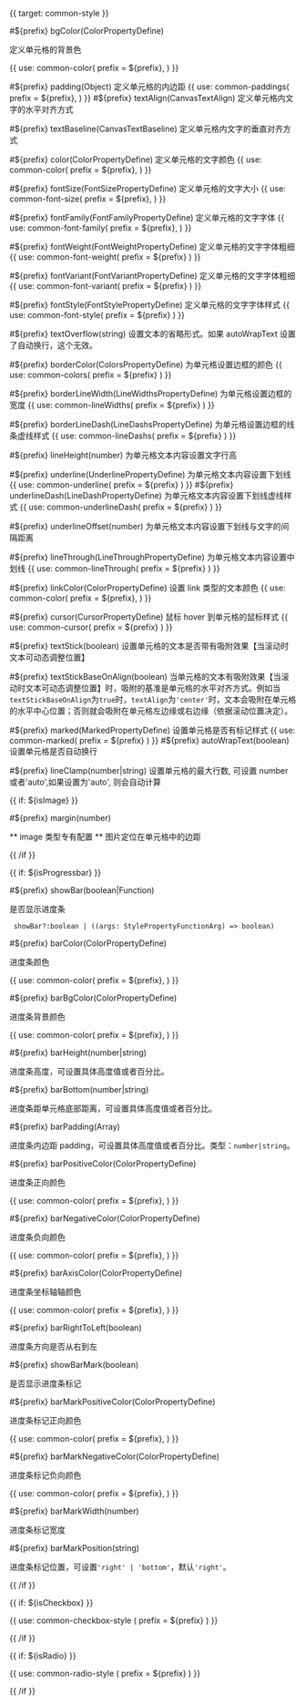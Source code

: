 {{ target: common-style }}

#${prefix} bgColor(ColorPropertyDefine)

定义单元格的背景色

{{ use: common-color(
  prefix = ${prefix},
) }}

#${prefix} padding(Object)
定义单元格的内边距
{{ use: common-paddings(
  prefix = ${prefix},
) }}
#${prefix} textAlign(CanvasTextAlign)
定义单元格内文字的水平对齐方式

#${prefix} textBaseline(CanvasTextBaseline)
定义单元格内文字的垂直对齐方式

#${prefix} color(ColorPropertyDefine)
定义单元格的文字颜色
{{ use: common-color(
  prefix = ${prefix},
) }}

#${prefix} fontSize(FontSizePropertyDefine)
定义单元格的文字大小
{{ use: common-font-size(
  prefix = ${prefix},
) }}

#${prefix} fontFamily(FontFamilyPropertyDefine)
定义单元格的文字字体
{{ use: common-font-family(
  prefix = ${prefix},
) }}

#${prefix} fontWeight(FontWeightPropertyDefine)
定义单元格的文字字体粗细
{{ use: common-font-weight(
  prefix = ${prefix}
  ) }}

#${prefix} fontVariant(FontVariantPropertyDefine)
定义单元格的文字字体粗细
{{ use: common-font-variant(
  prefix = ${prefix}
  ) }}

#${prefix} fontStyle(FontStylePropertyDefine)
定义单元格的文字字体样式
{{ use: common-font-style(
  prefix = ${prefix}
  ) }}

#${prefix} textOverflow(string)
设置文本的省略形式。如果 autoWrapText 设置了自动换行，这个无效。

#${prefix} borderColor(ColorsPropertyDefine)
为单元格设置边框的颜色
{{ use: common-colors(
  prefix = ${prefix}
  ) }}

#${prefix} borderLineWidth(LineWidthsPropertyDefine)
为单元格设置边框的宽度
{{ use: common-lineWidths(
  prefix = ${prefix}
  ) }}

#${prefix} borderLineDash(LineDashsPropertyDefine)
为单元格设置边框的线条虚线样式
{{ use: common-lineDashs(
  prefix = ${prefix}
  ) }}

#${prefix} lineHeight(number)
为单元格文本内容设置文字行高

#${prefix} underline(UnderlinePropertyDefine)
为单元格文本内容设置下划线
{{ use: common-underline(
  prefix = ${prefix}
  ) }}
#${prefix} underlineDash(LineDashPropertyDefine)
为单元格文本内容设置下划线虚线样式
{{ use: common-underlineDash(
  prefix = ${prefix}
  ) }}

#${prefix} underlineOffset(number)
为单元格文本内容设置下划线与文字的间隔距离

#${prefix} lineThrough(LineThroughPropertyDefine)
为单元格文本内容设置中划线
{{ use: common-lineThrough(
  prefix = ${prefix}
  ) }}

#${prefix} linkColor(ColorPropertyDefine)
设置 link 类型的文本颜色
{{ use: common-color(
  prefix = ${prefix},
) }}

#${prefix} cursor(CursorPropertyDefine)
鼠标 hover 到单元格的鼠标样式
{{ use: common-cursor(
  prefix = ${prefix}
  ) }}

#${prefix} textStick(boolean)
设置单元格的文本是否带有吸附效果【当滚动时文本可动态调整位置】

#${prefix} textStickBaseOnAlign(boolean)
当单元格的文本有吸附效果【当滚动时文本可动态调整位置】时，吸附的基准是单元格的水平对齐方式。例如当`textStickBaseOnAlign`为`true`时，`textAlign`为`'center'`时，文本会吸附在单元格的水平中心位置；否则就会吸附在单元格左边缘或右边缘（依据滚动位置决定）。

#${prefix} marked(MarkedPropertyDefine)
设置单元格是否有标记样式
{{ use: common-marked(
  prefix = ${prefix}
  ) }}
#${prefix} autoWrapText(boolean)
设置单元格是否自动换行

#${prefix} lineClamp(number|string)
设置单元格的最大行数, 可设置 number 或者'auto',如果设置为'auto', 则会自动计算

{{ if: ${isImage} }}

#${prefix} margin(number)

** image 类型专有配置 ** 图片定位在单元格中的边距

{{ /if }}

{{ if: ${isProgressbar} }}

#${prefix} showBar(boolean|Function)

是否显示进度条

```
 showBar?:boolean | ((args: StylePropertyFunctionArg) => boolean)
```

#${prefix} barColor(ColorPropertyDefine)

进度条颜色

{{ use: common-color(
  prefix = ${prefix},
) }}

#${prefix} barBgColor(ColorPropertyDefine)

进度条背景颜色

{{ use: common-color(
  prefix = ${prefix},
) }}

#${prefix} barHeight(number|string)

进度条高度，可设置具体高度值或者百分比。

#${prefix} barBottom(number|string)

进度条距单元格底部距离，可设置具体高度值或者百分比。

#${prefix} barPadding(Array)

进度条内边距 padding，可设置具体高度值或者百分比。类型：`number|string`。

#${prefix} barPositiveColor(ColorPropertyDefine)

进度条正向颜色

{{ use: common-color(
  prefix = ${prefix},
) }}

#${prefix} barNegativeColor(ColorPropertyDefine)

进度条负向颜色

{{ use: common-color(
  prefix = ${prefix},
) }}

#${prefix} barAxisColor(ColorPropertyDefine)

进度条坐标轴轴颜色

{{ use: common-color(
  prefix = ${prefix},
) }}

#${prefix} barRightToLeft(boolean)

进度条方向是否从右到左

#${prefix} showBarMark(boolean)

是否显示进度条标记

#${prefix} barMarkPositiveColor(ColorPropertyDefine)

进度条标记正向颜色

{{ use: common-color(
  prefix = ${prefix},
) }}

#${prefix} barMarkNegativeColor(ColorPropertyDefine)

进度条标记负向颜色

{{ use: common-color(
  prefix = ${prefix},
) }}

#${prefix} barMarkWidth(number)

进度条标记宽度

#${prefix} barMarkPosition(string)

进度条标记位置，可设置`'right' | 'bottom'`，默认`'right'`。

{{ /if }}

{{ if: ${isCheckbox} }}

{{ use: common-checkbox-style (
  prefix = ${prefix}
  ) }}

{{ /if }}

{{ if: ${isRadio} }}

{{ use: common-radio-style (
  prefix = ${prefix}
  ) }}

{{ /if }}